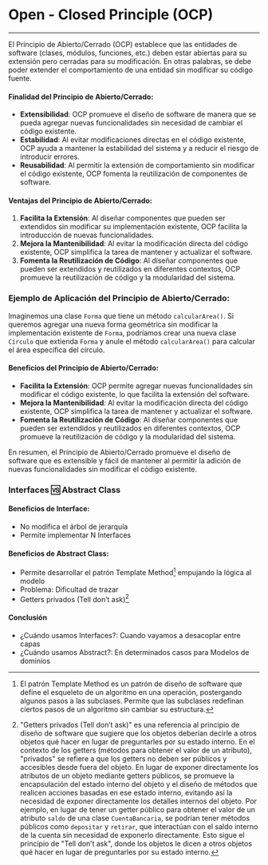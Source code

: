 Open - Closed Principle (OCP)
============================
* * *

El Principio de Abierto/Cerrado (OCP) establece que las entidades de software (clases, módulos, funciones, etc.) deben estar abiertas para su extensión pero cerradas para su modificación. En otras palabras, se debe poder extender el comportamiento de una entidad sin modificar su código fuente.

#### Finalidad del Principio de Abierto/Cerrado:

*   **Extensibilidad**: OCP promueve el diseño de software de manera que se pueda agregar nuevas funcionalidades sin necesidad de cambiar el código existente.
*   **Estabilidad**: Al evitar modificaciones directas en el código existente, OCP ayuda a mantener la estabilidad del sistema y a reducir el riesgo de introducir errores.
*   **Reusabilidad**: Al permitir la extensión de comportamiento sin modificar el código existente, OCP fomenta la reutilización de componentes de software.

#### Ventajas del Principio de Abierto/Cerrado:

1.  **Facilita la Extensión**: Al diseñar componentes que pueden ser extendidos sin modificar su implementación existente, OCP facilita la introducción de nuevas funcionalidades.
2.  **Mejora la Mantenibilidad**: Al evitar la modificación directa del código existente, OCP simplifica la tarea de mantener y actualizar el software.
3.  **Fomenta la Reutilización de Código**: Al diseñar componentes que pueden ser extendidos y reutilizados en diferentes contextos, OCP promueve la reutilización de código y la modularidad del sistema.

### Ejemplo de Aplicación del Principio de Abierto/Cerrado:

Imaginemos una clase `Forma` que tiene un método `calcularArea()`. Si queremos agregar una nueva forma geométrica sin modificar la implementación existente de `Forma`, podríamos crear una nueva clase `Círculo` que extienda `Forma` y anule el método `calcularArea()` para calcular el área específica del círculo.

#### Beneficios del Principio de Abierto/Cerrado:

*   **Facilita la Extensión**: OCP permite agregar nuevas funcionalidades sin modificar el código existente, lo que facilita la extensión del software.
*   **Mejora la Mantenibilidad**: Al evitar la modificación directa del código existente, OCP simplifica la tarea de mantener y actualizar el software.
*   **Fomenta la Reutilización de Código**: Al diseñar componentes que pueden ser extendidos y reutilizados en diferentes contextos, OCP promueve la reutilización de código y la modularidad del sistema.

En resumen, el Principio de Abierto/Cerrado promueve el diseño de software que es extensible y fácil de mantener al permitir la adición de nuevas funcionalidades sin modificar el código existente.

### Interfaces 🆚 Abstract Class

#### Beneficios de Interface:
- No modifica el árbol de jerarquía
- Permite implementar N Interfaces

#### Beneficios de Abstract Class:
- Permite desarrollar el patrón Template Method[^1] empujando la lógica al modelo
- Problema: Dificultad de trazar
- Getters privados (Tell don’t ask)[^2]

#### Conclusión
- ¿Cuándo usamos Interfaces?: Cuando vayamos a desacoplar entre capas
- ¿Cuándo usamos Abstract?: En determinados casos para Modelos de dominios

[^1]: El patrón Template Method es un patrón de diseño de software que define el esqueleto de un algoritmo en una operación, postergando algunos pasos a las subclases. Permite que las subclases redefinan ciertos pasos de un algoritmo sin cambiar su estructura.

[^2]: "Getters privados (Tell don’t ask)" es una referencia al principio de diseño de software que sugiere que los objetos deberían decirle a otros objetos qué hacer en lugar de preguntarles por su estado interno. En el contexto de los getters (métodos para obtener el valor de un atributo), "privados" se refiere a que los getters no deben ser públicos y accesibles desde fuera del objeto. En lugar de exponer directamente los atributos de un objeto mediante getters públicos, se promueve la encapsulación del estado interno del objeto y el diseño de métodos que realicen acciones basadas en ese estado interno, evitando así la necesidad de exponer directamente los detalles internos del objeto. Por ejemplo, en lugar de tener un getter público para obtener el valor de un atributo `saldo` de una clase `CuentaBancaria`, se podrían tener métodos públicos como `depositar` y `retirar`, que interactúan con el saldo interno de la cuenta sin necesidad de exponerlo directamente. Esto sigue el principio de "Tell don’t ask", donde los objetos le dicen a otros objetos qué hacer en lugar de preguntarles por su estado interno.
